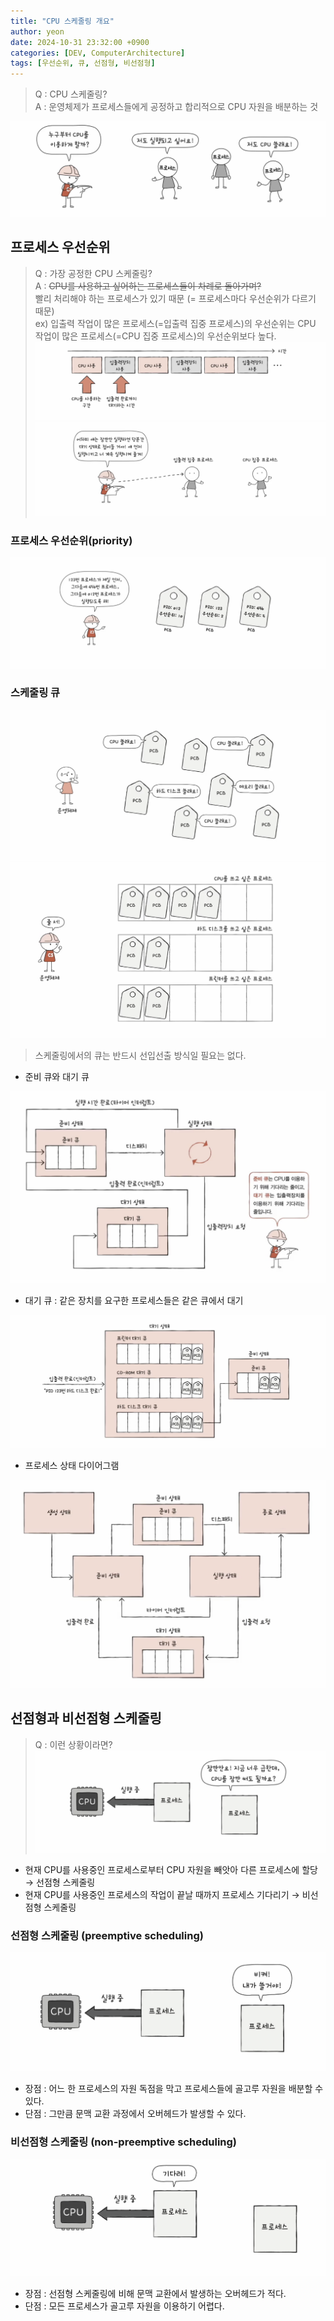 ```yaml
---
title: "CPU 스케줄링 개요"
author: yeon
date: 2024-10-31 23:32:00 +0900
categories: [DEV, ComputerArchitecture]
tags: [우선순위, 큐, 선점형, 비선점형]
---
```


> Q : CPU 스케줄링?   
A : 운영체제가 프로세스들에게 공정하고 합리적으로 CPU 자원을 배분하는 것

![alt text](/assets/img/운영체제/CPU스케줄링개요/image.png)

## 프로세스 우선순위

> Q : 가장 공정한 CPU 스케줄링?   
A : ~~CPU를 사용하고 싶어하는 프로세스들이 차례로 돌아가며?~~   
빨리 처리해야 하는 프로세스가 있기 때문 (= 프로세스마다 우선순위가 다르기 때문)   
ex) 입출력 작업이 많은 프로세스(=입출력 집중 프로세스)의 우선순위는 CPU 작업이 많은 프로세스(=CPU 집중 프로세스)의 우선순위보다 높다.   
![alt text](/assets/img/운영체제/CPU스케줄링개요/image-1.png)
![alt text](/assets/img/운영체제/CPU스케줄링개요/image-2.png)

### 프로세스 우선순위(priority)

![alt text](/assets/img/운영체제/CPU스케줄링개요/image-3.png)

### 스케줄링 큐

![alt text](/assets/img/운영체제/CPU스케줄링개요/image-4.png)
![alt text](/assets/img/운영체제/CPU스케줄링개요/image-5.png)

> 스케줄링에서의 큐는 반드시 선입선출 방식일 필요는 없다.

- 준비 큐와 대기 큐

![alt text](/assets/img/운영체제/CPU스케줄링개요/image-6.png)

- 대기 큐 : 같은 장치를 요구한 프로세스들은 같은 큐에서 대기

![alt text](/assets/img/운영체제/CPU스케줄링개요/image-7.png)

- 프로세스 상태 다이어그램

![alt text](/assets/img/운영체제/CPU스케줄링개요/image-8.png)

## 선점형과 비선점형 스케줄링

> Q : 이런 상황이라면?   
![alt text](/assets/img/운영체제/CPU스케줄링개요/image-9.png)

- 현재 CPU를 사용중인 프로세스로부터 CPU 자원을 빼앗아 다른 프로세스에 할당 → 선점형 스케줄링
- 현재 CPU를 사용중인 프로세스의 작업이 끝날 때까지 프로세스 기다리기 → 비선점형 스케줄링

### 선점형 스케줄링 (preemptive scheduling)

![alt text](/assets/img/운영체제/CPU스케줄링개요/image-11.png)

- 장점 : 어느 한 프로세스의 자원 독점을 막고 프로세스들에 골고루 자원을 배분할 수 있다.
- 단점 : 그만큼 문맥 교환 과정에서 오버헤드가 발생할 수 있다.

### 비선점형 스케줄링 (non-preemptive scheduling)

![alt text](/assets/img/운영체제/CPU스케줄링개요/image-10.png)

- 장점 : 선점형 스케줄링에 비해 문맥 교환에서 발생하는 오버헤드가 적다.
- 단점 : 모든 프로세스가 골고루 자원을 이용하기 어렵다.